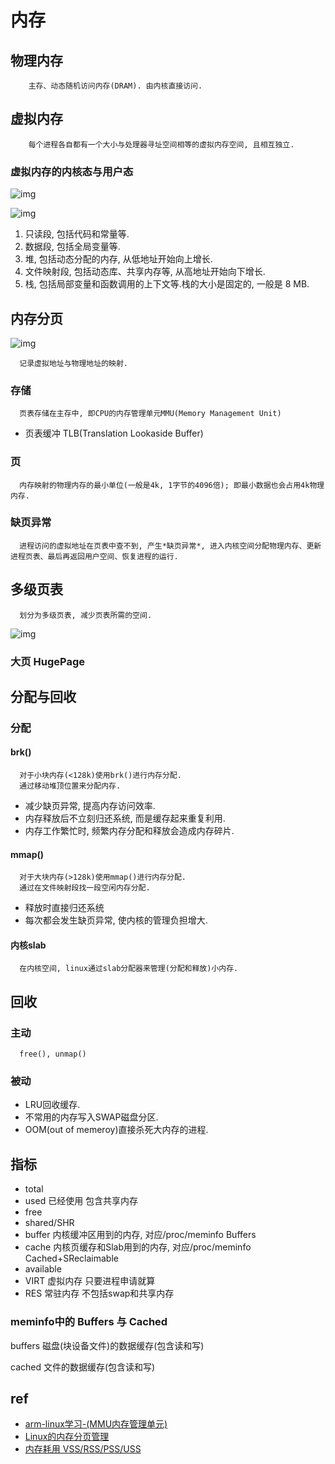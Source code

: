 # 内存

## 物理内存

        主存、动态随机访问内存(DRAM). 由内核直接访问.

## 虚拟内存

        每个进程各自都有一个大小与处理器寻址空间相等的虚拟内存空间, 且相互独立.

### 虚拟内存的内核态与用户态

![img](res/linux-mem-virt.png)

![img](res/linux-mem-virt-space.png)

1. 只读段, 包括代码和常量等.
2. 数据段, 包括全局变量等.
3. 堆, 包括动态分配的内存, 从低地址开始向上增长.
4. 文件映射段, 包括动态库、共享内存等, 从高地址开始向下增长.
5. 栈, 包括局部变量和函数调用的上下文等.栈的大小是固定的, 一般是 8 MB.

## 内存分页

![img](res/linux-mem-map.png)

      记录虚拟地址与物理地址的映射.

### 存储

      页表存储在主存中, 即CPU的内存管理单元MMU(Memory Management Unit)

- 页表缓冲 TLB(Translation Lookaside Buffer)

### 页

      内存映射的物理内存的最小单位(一般是4k, 1字节的4096倍); 即最小数据也会占用4k物理内存.

### 缺页异常

      进程访问的虚拟地址在页表中查不到, 产生*缺页异常*, 进入内核空间分配物理内存、更新进程页表、最后再返回用户空间、恢复进程的运行.

## 多级页表

      划分为多级页表, 减少页表所需的空间.

![img](res/linux-mem-page-level.png)

### 大页 HugePage

## 分配与回收

### 分配

#### brk()

      对于小块内存(<128k)使用brk()进行内存分配.  
      通过移动堆顶位置来分配内存.

- 减少缺页异常, 提高内存访问效率.
- 内存释放后不立刻归还系统, 而是缓存起来重复利用.
- 内存工作繁忙时, 频繁内存分配和释放会造成内存碎片.

#### mmap()

      对于大块内存(>128k)使用mmap()进行内存分配.  
      通过在文件映射段找一段空闲内存分配.

- 释放时直接归还系统
- 每次都会发生缺页异常, 使内核的管理负担增大.

#### 内核slab

      在内核空间, linux通过slab分配器来管理(分配和释放)小内存.

## 回收

### 主动

      free(), unmap()

### 被动

- LRU回收缓存.
- 不常用的内存写入SWAP磁盘分区.
- OOM(out of memeroy)直接杀死大内存的进程.

## 指标

- total
- used 已经使用 包含共享内存
- free
- shared/SHR
- buffer 内核缓冲区用到的内存, 对应/proc/meminfo Buffers
- cache 内核页缓存和Slab用到的内存, 对应/proc/meminfo Cached+SReclaimable
- available
- VIRT 虚拟内存 只要进程申请就算
- RES 常驻内存 不包括swap和共享内存

### meminfo中的 Buffers 与 Cached

buffers 磁盘(块设备文件)的数据缓存(包含读和写)

cached 文件的数据缓存(包含读和写)
  
## ref

- [arm-linux学习-(MMU内存管理单元)](https://www.jianshu.com/p/abb4b5aeb83b)
- [Linux的内存分页管理](https://www.cnblogs.com/vamei/p/9329278.html)
- [内存耗用 VSS/RSS/PSS/USS](https://www.jianshu.com/p/3bab26d25d2e)
